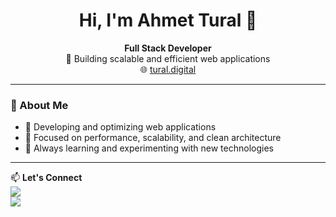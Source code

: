 <h1 align="center">Hi, I'm Ahmet Tural 👋</h1>

<p align="center">
  <b>Full Stack Developer</b> <br/>
  🚀 Building scalable and efficient web applications <br/>
  🌐 <a href="https://tural.digital" target="_blank">tural.digital</a>
</p>

---

### 🚀 About Me
- 🔹 Developing and optimizing web applications  
- 🔹 Focused on performance, scalability, and clean architecture  
- 🔹 Always learning and experimenting with new technologies  

---

📫 **Let's Connect**  
<a href="https://tural.digital/archive.html" target="_blank"><img src="https://img.shields.io/badge/Portfolio-%230077B5.svg?style=for-the-badge&logo=internetexplorer&logoColor=white"></a>  
<a href="https://www.linkedin.com/in/ahmet-tural-635772254" target="_blank"><img src="https://img.shields.io/badge/LinkedIn-%230077B5.svg?style=for-the-badge&logo=linkedin&logoColor=white"></a>  
